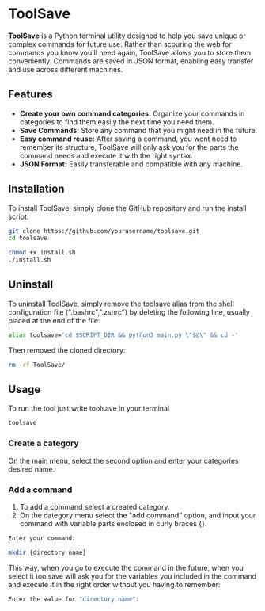 # ToolSave

**ToolSave** is a Python terminal utility designed to help you save unique or complex commands for future use. Rather than scouring the web for commands you know you'll need again, ToolSave allows you to store them conveniently. Commands are saved in JSON format, enabling easy transfer and use across different machines.

## Features

- **Create your own command categories:** Organize your commands in categories to find them easily the next time you need them.
- **Save Commands:** Store any command that you might need in the future.
- **Easy command reuse:** After saving a command, you wont need to remember its structure, ToolSave will only ask you for the parts the command needs and execute it with the right syntax.
- **JSON Format:** Easily transferable and compatible with any machine.


## Installation

To install ToolSave, simply clone the GitHub repository and run the install script:

```bash
git clone https://github.com/yourusername/toolsave.git
cd toolsave

chmod +x install.sh
./install.sh
```

## Uninstall

To uninstall ToolSave, simply remove the toolsave alias from the shell configuration file (".bashrc",".zshrc") by deleting the following line, usually placed at the end of the file:

```bash
alias toolsave='cd $SCRIPT_DIR && python3 main.py \"$@\" && cd -'
```
Then removed the cloned directory:

```bash
rm -rf ToolSave/
```


## Usage

To run the tool just write toolsave in your terminal
```bash
toolsave
```

### Create a category

On the main menu, select the second option and enter your categories desired name.

### Add a command

1. To add a command select a created category. 
2. On the category menu select the "add command" option, and input your command with variable parts enclosed in curly braces {}.

```bash
Enter your command:

mkdir {directory name}
```
This way, when you go to execute the command in the future, when you select it toolsave will ask you for the variables you included in the command and execute it in the right order without you having to remember:

```bash
Enter the value for "directory name":
```

